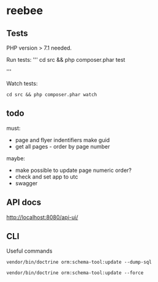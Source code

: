 # reebee

## Tests

PHP version > 7.1 needed. 

Run tests:
'''
cd src && php composer.phar test

'''

Watch tests:
```
cd src && php composer.phar watch
```

## todo

must:
- page and flyer indentifiers make guid
- get all pages - order by page number

maybe:
- make possible to update page numeric order?
- check and set app to utc
- swagger

## API docs
[http://localhost:8080/api-ui/](http://localhost:8080/api-ui/)

## CLI

Useful commands
```
vendor/bin/doctrine orm:schema-tool:update --dump-sql
```
```
vendor/bin/doctrine orm:schema-tool:update --force
```